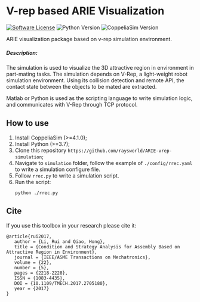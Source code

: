 # V-rep based ARIE Visualization
<p>
    <a href="https://github.com/raysrobotics/ARIE-matlab-rprh/blob/master/LICENSE"><img alt="Software License" src="https://img.shields.io/badge/license-CASIA-blue.svg"></a>
    <a><img alt="Python Version" src="https://img.shields.io/badge/python-3.7-yellow.svg"></a>
    <a><img alt="CoppeliaSim Version" src="https://img.shields.io/badge/CoppeliaSim-4.1.0-yellow.svg"></a>
</p>


ARIE visualization package based on v-rep simulation environment.

##### Description:

The simulation is used to visualize the 3D attractive region in environment in part-mating tasks. The simulation depends on V-Rep, a light-weight robot simulation environment. Using its collision detection and remote API, the contact state between the objects to be mated are extracted. 

Matlab or Python is used as the scripting language to write simulation logic, and communicates with V-Rep through TCP protocol.



## How to use

1. Install CoppeliaSim (>=4.1.0);
2. Install Python (>=3.7);
3. Clone this repository `https://github.com/raysworld/ARIE-vrep-simulation`;
4. Navigate to `simulation` folder, follow the example of `./config/rrec.yaml` to write a simulation configure file.
5. Follow `rrec.py` to write a simulation script.
6. Run the script:
   ```shell
   python ./rrec.py
   ```

## Cite

If you use this toolbox in your research please cite it:

```
@article{rui2017,
   author = {Li, Rui and Qiao, Hong},
   title = {Condition and Strategy Analysis for Assembly Based on Attractive Region in Environment},
   journal = {IEEE/ASME Transactions on Mechatronics},
   volume = {22},
   number = {5},
   pages = {2218-2228},
   ISSN = {1083-4435},
   DOI = {10.1109/TMECH.2017.2705180},
   year = {2017}
}

```

